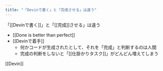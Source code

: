 ```yaml
---
title: "「Devinで書く」と「完成させる」は違う"
---
```


「[[Devinで書く]]」と「[[完成]]させる」は違う
- [[Done is better than perfect]]
- [[Devinで着手]]
    - 何かコードが生成されたとして、それを「完成」と判断するのは人間
    - 完成の判断をしないと「[[仕掛かりタスク]]」がどんどん増えてしまう

[[Devin]]
